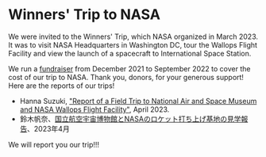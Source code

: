 # Winners' Trip to NASA

We were invited to the Winners' Trip, which NASA organized in March 2023. It was to visit NASA Headquarters in Washington DC, tour the Wallops Flight Facility and view the launch of a spacecraft to International Space Station.

We run a [fundraiser](https://www.gofundme.com/f/jimmy-in-the-box) from December 2021 to September 2022 to cover the cost of our trip to NASA. Thank you, donors, for your generous support! Here are the reports of our trips! 

- Hanna Suzuki, <a href="https://docs.google.com/document/d/1wn2O2DrtAXc7Al1CGRLNk6dRvVygrkynmvwsBWxOSrg/edit?usp=sharing">"Report of a Field Trip to National Air and Space Museum and
NASA Wallops Flight Facility"</a>, April 2023.
- 鈴木帆奈、<a href="https://docs.google.com/document/d/1wPgHi_HIpoorjxMoK7LSdyyjbQs6pKODy4Rfjpl2e7E/edit?usp=sharing">国立航空宇宙博物館とNASAのロケット打ち上げ基地の見学報告</a>、2023年4月



We will report you our trip!!!

<!--
<p align="center">
  <a href="https://www.gofundme.com/f/jimmy-in-the-box"><img src="../images/support.jpg" /></a>
</p>
 **<ins>Help us fly to NASA!</ins>**
 -->


<!--although it has not been scheduled yet due to the Covid-19 pandemic.
We will tour NASA facilities in Florida and view a spacecraft launch!!!
-->
